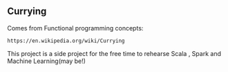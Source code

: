 ## Currying 

Comes from Functional programming concepts:

`https://en.wikipedia.org/wiki/Currying`

This project is a side project for the free time to rehearse Scala , Spark and Machine Learning(may be!)